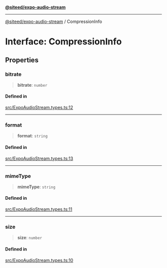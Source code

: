 [**@siteed/expo-audio-stream**](../README.md)

***

[@siteed/expo-audio-stream](../README.md) / CompressionInfo

# Interface: CompressionInfo

## Properties

### bitrate

> **bitrate**: `number`

#### Defined in

[src/ExpoAudioStream.types.ts:12](https://github.com/deeeed/expo-audio-stream/blob/28953461fc4da5b476e6df897abb4dac5b33f115/packages/expo-audio-stream/src/ExpoAudioStream.types.ts#L12)

***

### format

> **format**: `string`

#### Defined in

[src/ExpoAudioStream.types.ts:13](https://github.com/deeeed/expo-audio-stream/blob/28953461fc4da5b476e6df897abb4dac5b33f115/packages/expo-audio-stream/src/ExpoAudioStream.types.ts#L13)

***

### mimeType

> **mimeType**: `string`

#### Defined in

[src/ExpoAudioStream.types.ts:11](https://github.com/deeeed/expo-audio-stream/blob/28953461fc4da5b476e6df897abb4dac5b33f115/packages/expo-audio-stream/src/ExpoAudioStream.types.ts#L11)

***

### size

> **size**: `number`

#### Defined in

[src/ExpoAudioStream.types.ts:10](https://github.com/deeeed/expo-audio-stream/blob/28953461fc4da5b476e6df897abb4dac5b33f115/packages/expo-audio-stream/src/ExpoAudioStream.types.ts#L10)
